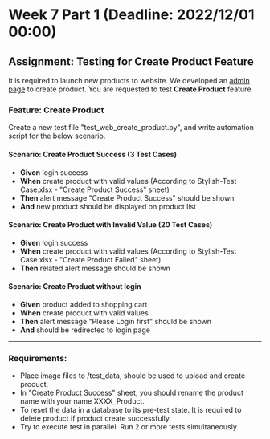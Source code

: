 # Week 7 Part 1 (Deadline: 2022/12/01 00:00)

## Assignment: Testing for Create Product Feature
It is required to launch new products to website. We developed an [admin page](http://54.201.140.239/admin/products.html ) to create product.
You are requested to test **Create Product** feature.

### Feature: Create Product
Create a new test file "test_web_create_product.py", and write automation script for the below scenario.

#### Scenario: Create Product Success (3 Test Cases)
- **Given** login success 
- **When** create product with valid values (According to Stylish-Test Case.xlsx - "Create Product Success" sheet)
- **Then** alert message "Create Product Success" should be shown
- **And** new product should be displayed on product list

#### Scenario: Create Product with Invalid Value (20 Test Cases)
- **Given** login success 
- **When** create product with valid values (According to Stylish-Test Case.xlsx - "Create Product Failed" sheet)
- **Then** related alert message should be shown

#### Scenario: Create Product without login
- **Given** product added to shopping cart
- **When** create product with valid values
- **Then** alert message "Please Login first" should be shown
- **And** should be redirected to login page

---
### Requirements:
- Place image files to /test_data, should be used to upload and create product.
- In "Create Product Success" sheet, you should rename the product name with your name XXXX_Product.
- To reset the data in a database to its pre-test state. It is required to delete product if product create successfully. 
- Try to execute test in parallel. Run 2 or more tests simultaneously.

